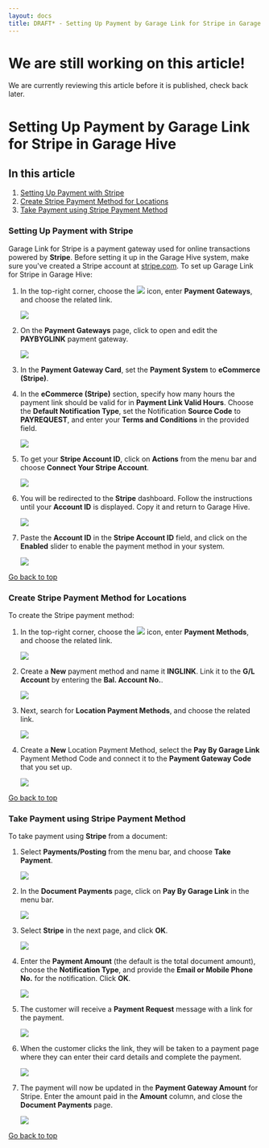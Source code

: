```yaml
---
layout: docs
title: DRAFT* - Setting Up Payment by Garage Link for Stripe in Garage Hive
---
```


<a name="top"></a>

# We are still working on this article!
We are currently reviewing this article before it is published, check back later.

# Setting Up Payment by Garage Link for Stripe in Garage Hive

## In this article
1. [Setting Up Payment with Stripe](#setting-up-payment-with-stripe)
2. [Create Stripe Payment Method for Locations](#create-stripe-payment-method-for-locations)
3. [Take Payment using Stripe Payment Method](#take-payment-using-stripe-payment-method)

### Setting Up Payment with Stripe
Garage Link for Stripe is a payment gateway used for online transactions powered by **Stripe**. Before setting it up in the Garage Hive system, make sure you've created a Stripe account at [stripe.com](https://dashboard.stripe.com/register). To set up Garage Link for Stripe in Garage Hive:
1. In the top-right corner, choose the ![](media/search_icon.png) icon, enter **Payment Gateways**, and choose the related link.

   ![](media/garagehive-stripe-payment1.png)

2. On the **Payment Gateways** page, click to open and edit the **PAYBYGLINK** payment gateway.

   ![](media/garagehive-stripe-payment2.png)

3. In the **Payment Gateway Card**, set the **Payment System** to **eCommerce (Stripe)**.
4. In the **eCommerce (Stripe)** section, specify how many hours the payment link should be valid for in **Payment Link Valid Hours**. Choose the **Default Notification Type**, set the Notification **Source Code** to **PAYREQUEST**, and enter your **Terms and Conditions** in the provided field.

   ![](media/garagehive-stripe-payment3.png)

5. To get your **Stripe Account ID**, click on **Actions** from the menu bar and choose **Connect Your Stripe Account**. 

   ![](media/garagehive-stripe-payment4.png)

6. You will be redirected to the **Stripe** dashboard. Follow the instructions until your **Account ID** is displayed. Copy it and return to Garage Hive.

   ![](media/garagehive-stripe-payment5.png)

7. Paste the **Account ID** in the **Stripe Account ID** field, and click on the **Enabled** slider to enable the payment method in your system.

   ![](media/garagehive-stripe-payment6.png)


[Go back to top](#top)

### Create Stripe Payment Method for Locations
To create the Stripe payment method:
1. In the top-right corner, choose the ![](media/search_icon.png) icon, enter **Payment Methods**, and choose the related link.

   ![](media/garagehive-stripe-payment-method1.png)

2. Create a **New** payment method and name it **INGLINK**. Link it to the **G/L Account** by entering the **Bal. Account No.**.

   ![](media/garagehive-stripe-payment-method2.png)

3. Next, search for **Location Payment Methods**, and choose the related link.

   ![](media/garagehive-stripe-payment-method3.png)

4. Create a **New** Location Payment Method, select the **Pay By Garage Link** Payment Method Code and connect it to the **Payment Gateway Code** that you set up.

   ![](media/garagehive-stripe-payment-method4.png)


[Go back to top](#top)

### Take Payment using Stripe Payment Method
To take payment using **Stripe** from a document:
1. Select **Payments/Posting** from the menu bar, and choose **Take Payment**.

   ![](media/garagehive-stripe-take-payment1.png)

2. In the **Document Payments** page, click on **Pay By Garage Link** in the menu bar.

   ![](media/garagehive-stripe-take-payment2.png)

3. Select **Stripe** in the next page, and click **OK**.

   ![](media/garagehive-stripe-take-payment3.png)

4. Enter the **Payment Amount** (the default is the total document amount), choose the **Notification Type**, and provide the **Email or Mobile Phone No.** for the notification. Click **OK**.

   ![](media/garagehive-stripe-take-payment4.png)

5. The customer will receive a **Payment Request** message with a link for the payment.

   ![](media/garagehive-stripe-take-payment5.png)

6. When the customer clicks the link, they will be taken to a payment page where they can enter their card details and complete the payment.

   ![](media/garagehive-stripe-take-payment6.png)

7. The payment will now be updated in the **Payment Gateway Amount** for Stripe. Enter the amount paid in the **Amount** column, and close the **Document Payments** page.

   ![](media/garagehive-stripe-take-payment7.png)


[Go back to top](#top)